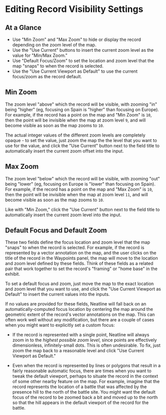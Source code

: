 # Editing Record Visibility Settings

## At a Glance

  - Use "Min Zoom" and "Max Zoom" to hide or display the record depending on the zoom level of the map.
  - Use the "Use Current" buttons to insert the current zoom level as the value for "Min/Max Zoom."
  - Use "Default Focus/Zoom" to set the location and zoom level that the map "snaps" to when the record is selected.
  - Use the "Use Current Viewport as Default" to use the current focus/zoom as the record default.

## Min Zoom

The zoom level "above" which the record will be visible, with zooming "in" being "higher" (eg, focusing on Spain is "higher" than focusing on Europe). For example, if the record has a point on the map and "Min Zoom" is `10`, then the point will be invisible when the map at zoom level `9`, and will become visible as soon as the map zooms to `10`.

The actual integer values of the different zoom levels are completely opaque - to set the value, just zoom the map the the level that you want to use for the value, and click the "Use Current" button next to the field title to automatically insert the current zoom offset into the input.

## Max Zoom

The zoom level "below" which the record will be visible, with zooming "out" being "lower" (eg, focusing on Europe is "lower" than focusing on Spain). For example, if the record has a point on the map and "Max Zoom" is `10`, then the point will be invisible when the map at zoom level `11`, and will become visible as soon as the map zooms to `10`.

Like with "Min Zoom," click the "Use Current" button next to the field title to automatically insert the current zoom level into the input.

## Default Focus and Default Zoom

These two fields define the focus location and zoom level that the map "snaps" to when the record is selected. For example, if the record is represented by a vector annotation on the map, and the user clicks on the title of the record in the Waypoints panel, the map will move to the location and zoom level defined by these fields. Think of these fields as a related pair that work together to set the record's "framing" or "home base" in the exhibit.

To set a default focus and zoom, just move the map to the exact location and zoom level that you want to use, and click the "Use Current Viewport as Default" to insert the current values into the inputs.

If no values are provided for these fields, Neatline will fall back on an automatically-computed focus location by centering the map around the geometric extent of the record's vector annotations on the map. This can often work well without any modification, but there are a couple of cases when you might want to explicitly set a custom focus:

  - If the record is represented with a single point, Neatline will always zoom in to the _highest possible zoom level_, since points are effectively dimensionless, infinitely-small dots. This is often undesirable. To fix, just zoom the map back to a reasonable level and click "Use Current Viewport as Default."

  - Even when the record is represented by lines or polygons that result in a fairly reasonable automatic focus, there are times when you want to tweak the default viewport, perhaps to situate the record in the context of some other nearby feature on the map. For example, imagine that the record represents the location of a battle that was affected by the presence hill to the north of the battle site. You might want the default focus of the record to be zoomed back a bit and moved up to the north so that the hill appears in the default viewport of the record for the battle.
